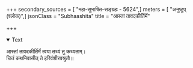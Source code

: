 +++
secondary_sources = [ "महा-सुभाषित-सङ्ग्रहः - 5624",]
meters = [ "अनुष्टुप् (श्लोक)",]
jsonClass = "Subhaashita"
title = "आस्तां तावदकीर्तिर्मे"

+++

<details open><summary>Text</summary>

आस्तां तावदकीर्तिर्मे त्वया तथ्यं तु कथ्यताम्।  
चित्तं कथमिवासीत् ते हरिवंशीरवश्रुतौ॥
</details>
